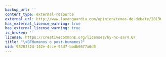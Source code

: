 ```yaml
---
backup_url: ''
content_type: external-resource
external_url: http://www.lavanguardia.com/opinion/temas-de-debate/20130929/54388125935/humanos-o-posthumanos.html
has_external_licence_warning: true
has_external_license_warning: true
is_broken: ''
license: https://creativecommons.org/licenses/by-nc-sa/4.0/
title: "\xBFHumanos o post-humanos?"
uid: 98283f24-142e-4cce-93d7-badb6677a6d0
---
```

